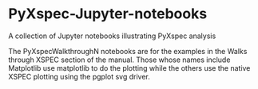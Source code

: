 # PyXspec-Jupyter-notebooks
A collection of Jupyter notebooks illustrating PyXspec analysis

The PyXspecWalkthroughN notebooks are for the examples in the Walks through XSPEC section of the manual. Those whose names include Matplotlib use matplotlib to do the plotting while the others use the native XSPEC plotting using the pgplot svg driver.
